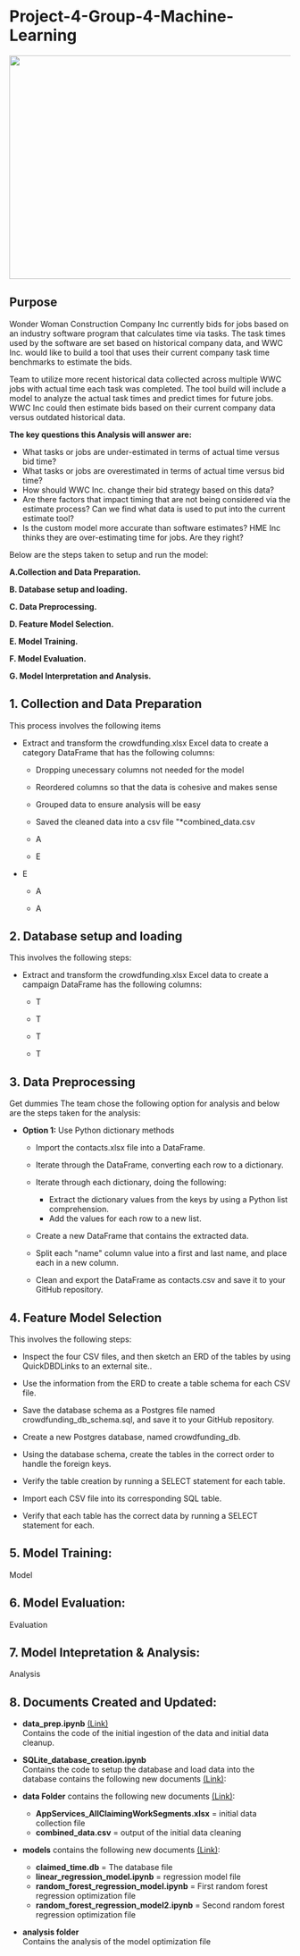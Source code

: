 # Project-4-Group-4-Machine-Learning
<p align="center">
  <img width="600" height="400" src="https://www.pexels.com/photo/green-and-yellow-crane-439416/">
</p>


## Purpose

Wonder Woman Construction Company Inc currently bids for jobs based on an industry software program that calculates time via tasks. The task times used by the software are set based on historical company data, and WWC Inc. would like to build a tool that uses their current company task time benchmarks to estimate the bids. 

Team to utilize more recent historical data collected across multiple WWC jobs with actual time each task was completed. The tool build will include a model to analyze the actual task times and predict times for future jobs. WWC Inc could then estimate bids based on their current company data versus outdated historical data.  

 **The key questions this Analysis will answer are:**  
 - What tasks or jobs are under-estimated in terms of actual time versus bid time? 
- What tasks or jobs are overestimated in terms of actual time versus bid time? 
- How should WWC Inc. change their bid strategy based on this data? 
- Are there factors that impact timing that are not being considered via the estimate process? Can we find what data is used to put into the current estimate tool? 
- Is the custom model more accurate than software estimates? HME Inc thinks they are over-estimating time for jobs. Are they right? 

Below are the steps taken to setup and run the model:  



**A.Collection and Data Preparation.**

**B. Database setup and loading.**

**C. Data Preprocessing.**

**D. Feature Model Selection.**  

**E. Model Training.**  

**F. Model Evaluation.**

**G. Model Interpretation and Analysis.**



## 1. Collection and Data Preparation

This process involves the following items  
- Extract and transform the crowdfunding.xlsx Excel data to create a category DataFrame that has the following columns: 
    - Dropping unecessary columns not needed for the model  
    - Reordered columns so that the data is cohesive and makes sense
    - Grouped data to ensure analysis will be easy
    - Saved the cleaned data into a csv file "*combined_data.csv

    -   A 
    -   E

- E

    - A 

    - A 
        

## **2. Database setup and loading**  

This involves the following steps:  
- Extract and transform the crowdfunding.xlsx Excel data to create a campaign DataFrame has the following columns:

    - T

    - T

    - T

    - T

     

## **3. Data Preprocessing** 


Get dummies The team chose the following option for analysis and below are the steps taken for the analysis:  

- **Option 1:** Use Python dictionary methods  
    - Import the contacts.xlsx file into a DataFrame.   
    - Iterate through the DataFrame, converting each row to a dictionary. 
    - Iterate through each dictionary, doing the following:    
        - Extract the dictionary values from the keys by using a Python list comprehension.  
        - Add the values for each row to a new list.

    - Create a new DataFrame that contains the extracted data.  
    - Split each "name" column value into a first and last name, and place each in a new column.
    - Clean and export the DataFrame as contacts.csv and save it to your GitHub repository.  

## **4. Feature Model Selection**  

This involves the following steps:  
-   Inspect the four CSV files, and then sketch an ERD of the tables by using QuickDBDLinks to an external site..

-   Use the information from the ERD to create a table schema for each CSV file.
-   Save the database schema as a Postgres file named crowdfunding_db_schema.sql, and save it to your GitHub repository.

-   Create a new Postgres database, named crowdfunding_db.

-   Using the database schema, create the tables in the correct order to handle the foreign keys.

-   Verify the table creation by running a SELECT statement for each table.

-   Import each CSV file into its corresponding SQL table.

-   Verify that each table has the correct data by running a SELECT statement for each.

## **5. Model Training:**  
Model 
## **6. Model Evaluation:**  
Evaluation
## **7. Model Intepretation & Analysis:**  
Analysis 
## **8. Documents Created and Updated:**
 
- **data_prep.ipynb** [(Link)](https://github.com/manuel-sosa/Crowdfunding_ETL/blob/main/ETL_Mini_Project_Starter_Code-LJepkorir_MSosa_COMBINED.ipynb)  
    Contains the code of the initial ingestion of the data and initial data cleanup. 
- **SQLite_database_creation.ipynb**  
 Contains the code to setup the database and load data into the database  contains the following new documents [(Link)](https://github.com/manuel-sosa/Crowdfunding_ETL/tree/main/Resources):  
    
 - **data Folder** contains the following new documents [(Link)](https://github.com/manuel-sosa/Crowdfunding_ETL/tree/main/Resources):
    - **AppServices_AllClaimingWorkSegments.xlsx** = initial data collection file 
    - **combined_data.csv** = output of the initial data cleaning
    


- **models** contains the following new documents [(Link)](https://github.com/manuel-sosa/Crowdfunding_ETL/tree/main/Database): 
    - **claimed_time.db** = The database file 
    - **linear_regression_model.ipynb** = regression model file  
    - **random_forest_regression_model.ipynb** = First random forest regression optimization file
    - **random_forest_regression_model2.ipynb** = Second random forest regression optimization file 
- **analysis folder**  
 Contains the analysis of the model  optimization file
    